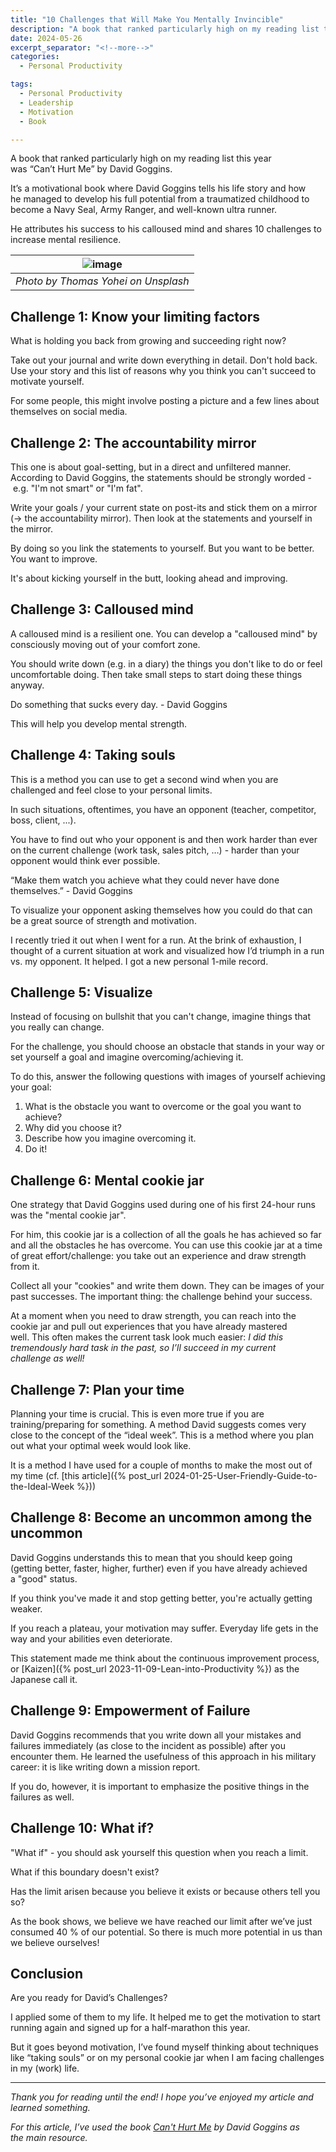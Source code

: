 ```yaml
---
title: "10 Challenges that Will Make You Mentally Invincible"
description: "A book that ranked particularly high on my reading list this year was “Can’t Hurt Me” by David Goggins. It’s a motivational book where David Goggins tells his life story and how he managed to develop his full potential from a traumatized childhood to become a Navy Seal, Army Ranger, and well-known ultra runner. He attributes his success to his calloused mind and shares 10 challenges to increase mental resilience."
date: 2024-05-26
excerpt_separator: "<!--more-->"
categories:
  - Personal Productivity

tags:
  - Personal Productivity
  - Leadership
  - Motivation
  - Book

---
```


A book that ranked particularly high on my reading list this year was “Can’t Hurt Me” by David Goggins.

It’s a motivational book where David Goggins tells his life story and how he managed to develop his full potential from a traumatized childhood to become a Navy Seal, Army Ranger, and well-known ultra runner.

He attributes his success to his calloused mind and shares 10 challenges to increase mental resilience.

| ![image](/assets/images/thomas-yohei-waves-unsplash.jpg) |
|:--:|
| *Photo by Thomas Yohei on Unsplash* |

## Challenge 1: Know your limiting factors

What is holding you back from growing and succeeding right now?

Take out your journal and write down everything in detail. Don't hold back. Use your story and this list of reasons why you think you can't succeed to motivate yourself.

For some people, this might involve posting a picture and a few lines about themselves on social media.

## Challenge 2: The accountability mirror

This one is about goal-setting, but in a direct and unfiltered manner. According to David Goggins, the statements should be strongly worded - e.g. "I'm not smart" or "I'm fat".

Write your goals / your current state on post-its and stick them on a mirror (→ the accountability mirror). Then look at the statements and yourself in the mirror.

By doing so you link the statements to yourself. But you want to be better. You want to improve.

It's about kicking yourself in the butt, looking ahead and improving.

## Challenge 3: Calloused mind

A calloused mind is a resilient one. You can develop a "calloused mind" by consciously moving out of your comfort zone.

You should write down (e.g. in a diary) the things you don't like to do or feel uncomfortable doing. Then take small steps to start doing these things anyway.

Do something that sucks every day. - David Goggins

This will help you develop mental strength.

## Challenge 4: Taking souls

This is a method you can use to get a second wind when you are challenged and feel close to your personal limits.

In such situations, oftentimes, you have an opponent (teacher, competitor, boss, client, ...).

You have to find out who your opponent is and then work harder than ever on the current challenge (work task, sales pitch, …) - harder than your opponent would think ever possible.

“Make them watch you achieve what they could never have done themselves.” - David Goggins

To visualize your opponent asking themselves how you could do that can be a great source of strength and motivation.

I recently tried it out when I went for a run. At the brink of exhaustion, I thought of a current situation at work and visualized how I’d triumph in a run vs. my opponent. It helped. I got a new personal 1-mile record.

## Challenge 5: Visualize

Instead of focusing on bullshit that you can't change, imagine things that you really can change.

For the challenge, you should choose an obstacle that stands in your way or set yourself a goal and imagine overcoming/achieving it.

To do this, answer the following questions with images of yourself achieving your goal:

1. What is the obstacle you want to overcome or the goal you want to achieve?
2. Why did you choose it?
3. Describe how you imagine overcoming it.
4. Do it!

## Challenge 6: Mental cookie jar

One strategy that David Goggins used during one of his first 24-hour runs was the "mental cookie jar".

For him, this cookie jar is a collection of all the goals he has achieved so far and all the obstacles he has overcome. You can use this cookie jar at a time of great effort/challenge: you take out an experience and draw strength from it.

Collect all your "cookies" and write them down. They can be images of your past successes. The important thing: the challenge behind your success.

At a moment when you need to draw strength, you can reach into the cookie jar and pull out experiences that you have already mastered well. This often makes the current task look much easier: *I did this tremendously hard task in the past, so I’ll succeed in my current challenge as well!*

## Challenge 7: Plan your time

Planning your time is crucial. This is even more true if you are training/preparing for something. A method David suggests comes very close to the concept of the “ideal week”. This is a method where you plan out what your optimal week would look like.

It is a method I have used for a couple of months to make the most out of my time (cf. [this article]({% post_url 2024-01-25-User-Friendly-Guide-to-the-Ideal-Week %}))

## Challenge 8: Become an uncommon among the uncommon

David Goggins understands this to mean that you should keep going (getting better, faster, higher, further) even if you have already achieved a "good" status.

If you think you've made it and stop getting better, you're actually getting weaker.

If you reach a plateau, your motivation may suffer. Everyday life gets in the way and your abilities even deteriorate.

This statement made me think about the continuous improvement process, or [Kaizen]({% post_url 2023-11-09-Lean-into-Productivity %}) as the Japanese call it.

## Challenge 9: Empowerment of Failure

David Goggins recommends that you write down all your mistakes and failures immediately (as close to the incident as possible) after you encounter them. He learned the usefulness of this approach in his military career: it is like writing down a mission report.

If you do, however, it is important to emphasize the positive things in the failures as well.

## Challenge 10: What if?

"What if" - you should ask yourself this question when you reach a limit.

What if this boundary doesn't exist?

Has the limit arisen because you believe it exists or because others tell you so?

As the book shows, we believe we have reached our limit after we’ve just consumed 40 % of our potential. So there is much more potential in us than we believe ourselves!

## Conclusion

Are you ready for David’s Challenges?

I applied some of them to my life. It helped me to get the motivation to start running again and signed up for a half-marathon this year.

But it goes beyond motivation, I’ve found myself thinking about techniques like “taking souls” or on my personal cookie jar when I am facing challenges in my (work) life.

---

*Thank you for reading until the end! I hope you’ve enjoyed my article and learned something.*

*For this article, I’ve used the book [Can't Hurt Me](https://www.google.com/search?q=Can%E2%80%99t+Hurt+Me&rlz) by David Goggins as the main resource.*
